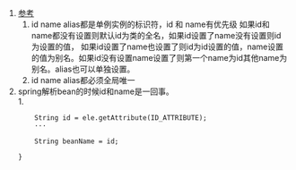 1. [参考](https://blog.csdn.net/aitangyong/article/details/50629525)    
    1. id name alias都是单例实例的标识符，id 和 name有优先级 如果id和name都没有设置则默认id为类的全名，如果id设置了name没有设置则id为设置的值，
如果id设置了name也设置了则id为id设置的值，name设置的值为别名。如果id没有设置name设置了则第一个name为id其他name为别名。alias也可以单独设置。
    2. id name alias都必须全局唯一
1. spring解析bean的时候id和name是一回事。     
    1. 
    ```org.springframework.beans.factory.xml.BeanDefinitionParserDelegate#parseBeanDefinitionElement(org.w3c.dom.Element, org.springframework.beans.factory.config.BeanDefinition){
        String id = ele.getAttribute(ID_ATTRIBUTE);
		···

		String beanName = id;
    
    }
    ```
    
